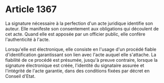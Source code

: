 # Article 1367

La signature nécessaire à la perfection d'un acte juridique identifie son auteur. Elle manifeste son consentement aux obligations qui découlent de cet acte. Quand elle est apposée par un officier public, elle confère l'authenticité à l'acte.

Lorsqu'elle est électronique, elle consiste en l'usage d'un procédé fiable d'identification garantissant son lien avec l'acte auquel elle s'attache. La fiabilité de ce procédé est présumée, jusqu'à preuve contraire, lorsque la signature électronique est créée, l'identité du signataire assurée et l'intégrité de l'acte garantie, dans des conditions fixées par décret en Conseil d'Etat.
